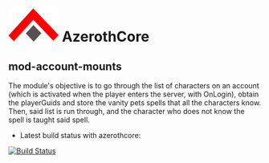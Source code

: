 # ![logo](https://raw.githubusercontent.com/azerothcore/azerothcore.github.io/master/images/logo-github.png) AzerothCore

## mod-account-mounts

The module's objective is to go through the list of characters on an account (which is activated when the player enters the server, with OnLogin), obtain the playerGuids and store the vanity pets spells that all the characters know. Then, said list is run through, and the character who does not know the spell is taught said spell.

- Latest build status with azerothcore:

[![Build Status](https://github.com/lucafolloni/mod-vanity-pets/workflows/core-build/badge.svg?branch=master&event=push)](https://github.com/lucafolloni/mod-vanity-pets)
